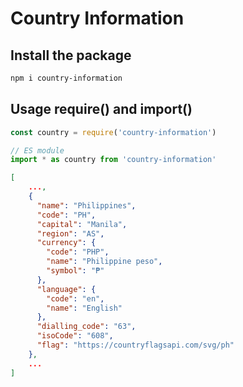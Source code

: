 # Country Information

## Install the package

```bash
npm i country-information
```

## Usage require() and import()

```js
const country = require('country-information')

// ES module
import * as country from 'country-information'
```

```json
[
    ...,
    {
      "name": "Philippines",
      "code": "PH",
      "capital": "Manila",
      "region": "AS",
      "currency": {
        "code": "PHP",
        "name": "Philippine peso",
        "symbol": "₱"
      },
      "language": {
        "code": "en",
        "name": "English"
      },
      "dialling_code": "63",
      "isoCode": "608",
      "flag": "https://countryflagsapi.com/svg/ph"
    },
    ...
]
```
